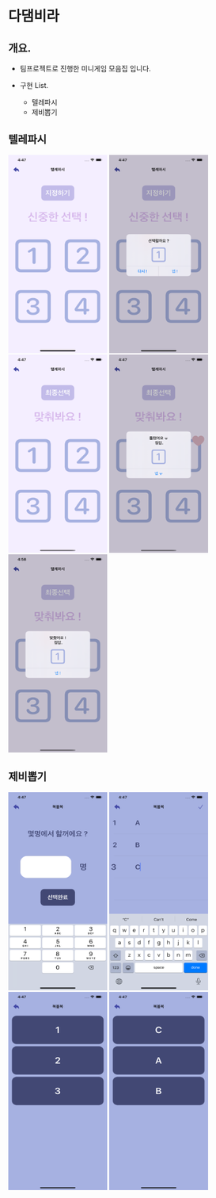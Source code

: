 # 다댐비라

## 개요.
- 팀프로젝트로 진행한 미니게임 모음집 입니다.

- 구현 List.
    - 텔레파시
    - 제비뽑기

## 텔레파시

<img src = "https://github.com/jwlee07/Dadambira/blob/develop/Images/%ED%85%94%EB%A0%88%ED%8C%8C%EC%8B%9C_1.png" width = "200" height = "400" />    <img src = "https://github.com/jwlee07/Dadambira/blob/develop/Images/%ED%85%94%EB%A0%88%ED%8C%8C%EC%8B%9C_2.png" width = "200" height = "400" />    <img src = "https://github.com/jwlee07/Dadambira/blob/develop/Images/%ED%85%94%EB%A0%88%ED%8C%8C%EC%8B%9C_3.png" width = "200" height = "400" />    <img src = "https://github.com/jwlee07/Dadambira/blob/develop/Images/%ED%85%94%EB%A0%88%ED%8C%8C%EC%8B%9C_4.png" width = "200" height = "400" />    <img src = "https://github.com/jwlee07/Dadambira/blob/develop/Images/%ED%85%94%EB%A0%88%ED%8C%8C%EC%8B%9C_5.png" width = "200" height = "400" />



## 제비뽑기

<img src = "https://github.com/jwlee07/Dadambira/blob/develop/Images/%EC%A0%9C%EB%B9%84%EB%BD%91%EA%B8%B0_1.png" width = "200" height = "400" />    <img src = "https://github.com/jwlee07/Dadambira/blob/develop/Images/%EC%A0%9C%EB%B9%84%EB%BD%91%EA%B8%B0_2.png" width = "200" height = "400" />    <img src = "https://github.com/jwlee07/Dadambira/blob/develop/Images/%EC%A0%9C%EB%B9%84%EB%BD%91%EA%B8%B0_3.png" width = "200" height = "400" />    <img src = "https://github.com/jwlee07/Dadambira/blob/develop/Images/%EC%A0%9C%EB%B9%84%EB%BD%91%EA%B8%B0_4.png" width = "200" height = "400" />


